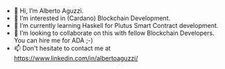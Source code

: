- 👋  Hi, I’m Alberto Aguzzi.
- 👀  I’m interested in (Cardano) Blockchain Development.
- 🌱  I’m currently learning Haskell for Plutus Smart Contract development.
- 💞️  I’m looking to collaborate on this with fellow Blockchain Developers.
      You can hire me for ADA ;-)
- 📫  Don't hesitate to contact me at https://www.linkedin.com/in/albertoaguzzi/

<!---
albertoaguzzi74/albertoaguzzi74 is a ✨ special ✨ repository because its `README.md` (this file) appears on your GitHub profile.
You can click the Preview link to take a look at your changes.
--->
